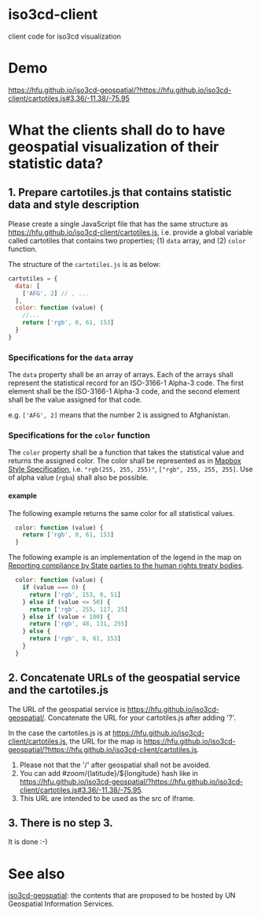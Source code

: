 # iso3cd-client
client code for iso3cd visualization
# Demo
https://hfu.github.io/iso3cd-geospatial/?https://hfu.github.io/iso3cd-client/cartotiles.js#3.36/-11.38/-75.95

# What the clients shall do to have geospatial visualization of their statistic data?
## 1. Prepare cartotiles.js that contains statistic data and style description
Please create a single JavaScript file that has the same structure as https://hfu.github.io/iso3cd-client/cartotiles.js, i.e. provide a global variable called cartotiles that contains two properties; (1) `data` array, and (2) `color` function. 

The structure of the `cartotiles.js` is as below: 
```javascript
cartotiles = {
  data: [
    ['AFG', 2] // , ...
  ],
  color: function (value) {
    //...
    return ['rgb', 0, 61, 153]
  }
}
```

### Specifications for the `data` array
The `data` property shall be an array of arrays. Each of the arrays shall represent the statistical record for an ISO-3166-1 Alpha-3 code. The first element shall be the ISO-3166-1 Alpha-3 code, and the second element shall be the value assigned for that code.

e.g. `['AFG', 2]` means that the number 2 is assigned to Afghanistan.

### Specifications for the `color` function
The `color` property shall be a function that takes the statistical value and returns the assigned color. The color shall be represented as in [Mapbox Style Specification](https://docs.mapbox.com/mapbox-gl-js/style-spec/), i.e. `"rgb(255, 255, 255)"`, `["rgb", 255, 255, 255]`. Use of alpha value (`rgba`) shall also be possible. 

#### example
The following example returns the same color for all statistical values.
```javascript
  color: function (value) {
    return ['rgb', 0, 61, 153]
  }
```

The following example is an implementation of the legend in the map on [Reporting compliance by State parties to the human rights treaty bodies](https://www.ohchr.org/Documents/Issues/HRIndicators/Reporting_Compliance.pdf).
```javascript
  color: function (value) {
    if (value === 0) {
      return ['rgb', 153, 0, 51]
    } else if (value <= 50) {
      return ['rgb', 255, 117, 25]
    } else if (value < 100) {
      return ['rgb', 48, 131, 255]
    } else {
      return ['rgb', 0, 61, 153]
    }
  }
```

## 2. Concatenate URLs of the geospatial service and the cartotiles.js
The URL of the geospatial service is https://hfu.github.io/iso3cd-geospatial/. Concatenate the URL for your cartotiles.js after adding '?'.

In the case the cartotiles.js is at https://hfu.github.io/iso3cd-client/cartotiles.js, the URL for the map is https://hfu.github.io/iso3cd-geospatial/?https://hfu.github.io/iso3cd-client/cartotiles.js.

1. Please not that the '/' after geospatial shall not be avoided.
2. You can add #${zoom}/${latitude}/${longitude} hash like in https://hfu.github.io/iso3cd-geospatial/?https://hfu.github.io/iso3cd-client/cartotiles.js#3.36/-11.38/-75.95.
3. This URL are intended to be used as the src of iframe.

## 3. There is no step 3.
It is done :-) 

# See also
[iso3cd-geospatial](https://github.com/hfu/iso3cd-geospatial): the contents that are proposed to be hosted by UN Geospatial Information Services. 
